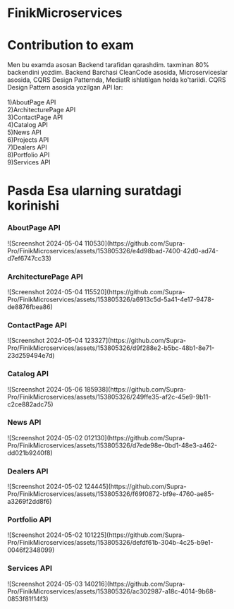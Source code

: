 # FinikMicroservices
<h1>Contribution to exam</h1>
Men bu examda asosan Backend tarafidan qarashdim. taxminan 80% backendini yozdim. Backend Barchasi CleanCode asosida, Microserviceslar asosida, CQRS Design Patternda, MediatR ishlatilgan holda ko'tarildi. CQRS Design Pattern asosida yozilgan API lar:<br>
<br>
1)AboutPage API<br>
2)ArchitecturePage API<br>
3)ContactPage API<br>
4)Catalog API<br>
5)News API<br>
6)Projects API<br>
7)Dealers API<br>
8)Portfolio API<br>
9)Services API<br>

<h1>Pasda Esa ularning suratdagi korinishi</h1>

<h3>AboutPage API</h3>
![Screenshot 2024-05-04 110530](https://github.com/Supra-Pro/FinikMicroservices/assets/153805326/e4d98bad-7400-42d0-ad74-d7ef6747cc33)
<h3>ArchitecturePage API</h3>
![Screenshot 2024-05-04 115520](https://github.com/Supra-Pro/FinikMicroservices/assets/153805326/a6913c5d-5a41-4e17-9478-de8876fbea86)
<h3>ContactPage API</h3>
![Screenshot 2024-05-04 123327](https://github.com/Supra-Pro/FinikMicroservices/assets/153805326/d9f288e2-b5bc-48b1-8e71-23d259494e7d)
<h3>Catalog API</h3>
![Screenshot 2024-05-06 185938](https://github.com/Supra-Pro/FinikMicroservices/assets/153805326/249ffe35-af2c-45e9-9b11-c2ce882adc75)
<h3>News API</h3>
![Screenshot 2024-05-02 012130](https://github.com/Supra-Pro/FinikMicroservices/assets/153805326/d7ede98e-0bd1-48e3-a462-dd021b9240f8)
<h3>Dealers API</h3>
![Screenshot 2024-05-02 124445](https://github.com/Supra-Pro/FinikMicroservices/assets/153805326/f69f0872-bf9e-4760-ae85-a3269f2dd8f6)
<h3>Portfolio API</h3>
![Screenshot 2024-05-02 101225](https://github.com/Supra-Pro/FinikMicroservices/assets/153805326/defdf61b-304b-4c25-b9e1-0046f2348099)
<h3>Services API</h3>
![Screenshot 2024-05-03 140216](https://github.com/Supra-Pro/FinikMicroservices/assets/153805326/ac302987-a18c-4014-9b68-0853f81f14f3)

